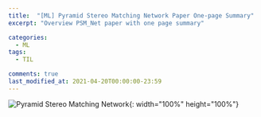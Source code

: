 ```yaml
---
title:  "[ML] Pyramid Stereo Matching Network Paper One-page Summary"
excerpt: "Overview PSM_Net paper with one page summary"

categories:
  - ML
tags:
  - TIL

comments: true
last_modified_at: 2021-04-20T00:00:00-23:59
---
```


![Pyramid Stereo Matching Network](https://user-images.githubusercontent.com/60743304/115361644-bc1fdc80-a1fb-11eb-9424-356c6e7b934a.jpeg){: width="100%" height="100%"}

